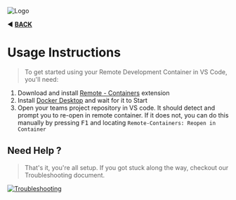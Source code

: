 ![Logo](https://red-van-workshop.s3.us-east-1.amazonaws.com/logo.png "Logo")

:arrow_backward: **[BACK](./git-credentials.md#git-credentials)**

Usage Instructions
===

> To get started using your Remote Development Container in VS Code, you'll need:

1. Download and install [Remote - Containers](https://marketplace.visualstudio.com/items?itemName=ms-vscode-remote.remote-containers) extension
2. Install [Docker Desktop](https://www.docker.com/products/docker-desktop) and wait for it to Start
3. Open your teams project repository in VS code. It should detect and prompt you to re-open in remote container.  If it does not, you can do this manually by pressing <kbd>F1</kbd> and locating `Remote-Containers: Reopen in Container`


Need Help ?
---

> That's it, you're all setup.  If you got stuck along the way, checkout our Troubleshooting document.

[![Troubleshooting](https://img.shields.io/badge/Need_help-Troubleshooting-orange.svg?style=for-the-badge&logo=github&logoColor=ffffff&logoWidth=16)](./troubleshooting.md#troubleshooting)
